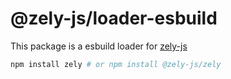 # @zely-js/loader-esbuild

This package is a esbuild loader for [zely-js](https://github.com/zely-js/zely)


```bash
npm install zely # or npm install @zely-js/zely
```
